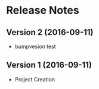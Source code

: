 # Release Notes

## Version 2 (2016-09-11)

* bumpvesion test

## Version 1 (2016-09-11)

* Project Creation
